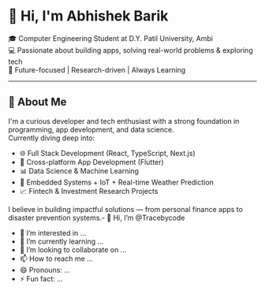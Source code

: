 # 👋 Hi, I'm Abhishek Barik

🎓 Computer Engineering Student at D.Y. Patil University, Ambi  
💻 Passionate about building apps, solving real-world problems & exploring tech  
🚀 Future-focused | Research-driven | Always Learning

---

## 🚀 About Me

I'm a curious developer and tech enthusiast with a strong foundation in programming, app development, and data science.  
Currently diving deep into:

- 🌐 Full Stack Development (React, TypeScript, Next.js)
- 📱 Cross-platform App Development (Flutter)
- 📊 Data Science & Machine Learning
- 📡 Embedded Systems + IoT + Real-time Weather Prediction
- 📈 Fintech & Investment Research Projects

I believe in building impactful solutions — from personal finance apps to disaster prevention systems.- 👋 Hi, I’m @Tracebycode
- 👀 I’m interested in ...
- 🌱 I’m currently learning ...
- 💞️ I’m looking to collaborate on ...
- 📫 How to reach me ...
- 😄 Pronouns: ...
- ⚡ Fun fact: ...

<!---
Tracebycode/Tracebycode is a ✨ special ✨ repository because its `README.md` (this file) appears on your GitHub profile.
You can click the Preview link to take a look at your changes.
--->

